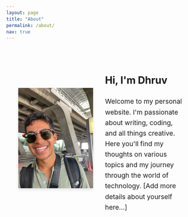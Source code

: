 ```yaml
---
layout: page
title: "About"
permalink: /about/
nav: true
---
```


<style>
  .about-container {
    display: flex;
    align-items: center;
    gap: 2rem;
    padding: 2rem;
    flex-wrap: wrap;
    max-width: 800px;
    margin: 0 auto;
  }
  .profile-picture img {
    max-width: 200px;
    width: 100%;
    box-shadow: 0 4px 8px rgba(0,0,0,0.1);
  }
  .about-text {
    flex: 1;
    font-size: 1.1rem;
    line-height: 1.6;
  }
</style>

<div class="about-container">
  <div class="profile-picture">
    <img src="/assets/images/dhruv_pfp.jpg" alt="Dhruv Sumathi">
  </div>
  <div class="about-text">
    <h2>Hi, I'm Dhruv</h2>
    <p>
      Welcome to my personal website. I'm passionate about writing, coding, and all things creative.
      Here you'll find my thoughts on various topics and my journey through the world of technology.
      [Add more details about yourself here…]
    </p>
  </div>
</div>
